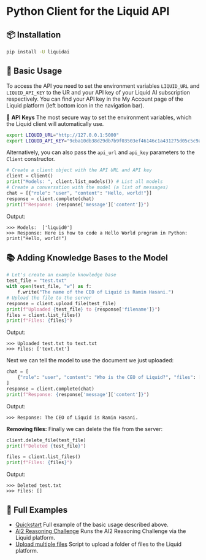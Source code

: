 # Python Client for the Liquid API

## 📦 Installation
```bash
pip install -U liquidai
```

## 💬 Basic Usage

To access the API you need to set the environment variables `LIQUID_URL` and `LIQUID_API_KEY` to the UR and your API key of your Liquid AI subscription respectively.
You can find your API key in the My Account page of the Liquid platform (left bottom icon in the navigation bar).

🔐 **API Keys** The most secure way to set the environment variables, which the Liquid client will automatically use.
```bash
export LIQUID_URL="http://127.0.0.1:5000"
export LIQUID_API_KEY="9cba10db38d29db7b9f03503ef46146c1a431275d05c5c9a2fd278308c0d785d"
```

Alternatively, you can also pass the `api_url` and `api_key` parameters to the `Client` constructor.
```python
# Create a client object with the API URL and API key
client = Client()
print("Models: ", client.list_models()) # List all models
# Create a conversation with the model (a list of messages)
chat = [{"role": "user", "content": "Hello, world!"}]
response = client.complete(chat)
print(f"Response: {response['message']['content']}")
```
Output:
```
>>> Models:  ['liquid0']
>>> Response: Here is how to code a Hello World program in Python: print("Hello, world!")
```

## 📚 Adding Knowledge Bases to the Model
```python
# Let's create an example knowledge base
test_file = "test.txt"
with open(test_file, "w") as f:
    f.write("The name of the CEO of Liquid is Ramin Hasani.")
# Upload the file to the server
response = client.upload_file(test_file)
print(f"Uploaded {test_file} to {response['filename']}")
files = client.list_files()
print(f"Files: {files}")
```

Output:
```
>>> Uploaded test.txt to text.txt
>>> Files: ['text.txt']
```

Next we can tell the model to use the document we just uploaded:

```python
chat = [
    {"role": "user", "content": "Who is the CEO of Liquid?", "files": ["test.txt"]}
]
response = client.complete(chat)
print(f"Response: {response['message']['content']}")
```
Output:
```
>>> Response: The CEO of Liquid is Ramin Hasani.
```

**Removing files:** Finally we can delete the file from the server:

```python
client.delete_file(test_file)
print(f"Deleted {test_file}")

files = client.list_files()
print(f"Files: {files}")
```
Output:
```
>>> Deleted test.txt
>>> Files: []
```

## 📌 Full Examples

- [Quickstart](https://github.com/Liquid4All/liquid_client/tree/main/examples/hello_world.py) Full example of the basic usage described above.
- [AI2 Reasoning Challenge](https://github.com/Liquid4All/liquid_client/tree/main/examples/run_ai2rc.py) Runs the AI2 Reasoning Challenge via the Liquid platform.
- [Upload multiple files](https://github.com/Liquid4All/liquid_client/tree/main/examples/upload_folder.py) Script to upload a folder of files to the Liquid platform.

